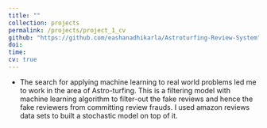 ```yaml
---
title: ""
collection: projects
permalink: /projects/project_1_cv
github: "https://github.com/eashanadhikarla/Astroturfing-Review-System"
doi:
time: 
cv: true
---
```


- The search for applying machine learning to real world problems led me to work in the area of Astro-turfing. This is a filtering model with machine learning algorithm to filter-out the fake reviews and hence the fake reviewers from committing review frauds. I used amazon reviews data sets to built a stochastic model on top of it.